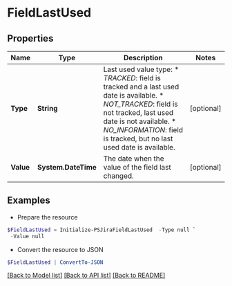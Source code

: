 # FieldLastUsed
## Properties

Name | Type | Description | Notes
------------ | ------------- | ------------- | -------------
**Type** | **String** | Last used value type:   *  *TRACKED*: field is tracked and a last used date is available.  *  *NOT\_TRACKED*: field is not tracked, last used date is not available.  *  *NO\_INFORMATION*: field is tracked, but no last used date is available. | [optional] 
**Value** | **System.DateTime** | The date when the value of the field last changed. | [optional] 

## Examples

- Prepare the resource
```powershell
$FieldLastUsed = Initialize-PSJiraFieldLastUsed  -Type null `
 -Value null
```

- Convert the resource to JSON
```powershell
$FieldLastUsed | ConvertTo-JSON
```

[[Back to Model list]](../README.md#documentation-for-models) [[Back to API list]](../README.md#documentation-for-api-endpoints) [[Back to README]](../README.md)

